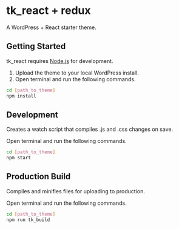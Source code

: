 # tk_react + redux

A WordPress + React starter theme.

## Getting Started

tk_react requires [Node.js](https://nodejs.org/) for development.

1. Upload the theme to your local WordPress install.
2. Open terminal and run the following commands.

```sh
cd [path_to_theme]
npm install
```

## Development

Creates a watch script that compiles .js and .css changes on save.

Open terminal and run the following commands.

```sh
cd [path_to_theme]
npm start
```

## Production Build

Compiles and minifies files for uploading to production.

Open terminal and run the following commands.

```sh
cd [path_to_theme]
npm run tk_build
```
